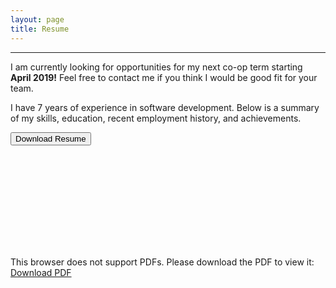 ```yaml
---
layout: page
title: Resume
---
```

***
<p class="message">I am currently looking for opportunities for my next co-op term starting <b>April 2019!</b> Feel free to contact me if you think I would be good fit for your team.</p>

I have 7 years of experience in software development. Below is a summary of my skills, education, recent employment history, and achievements.

<form method="get" action="https://github.com/JasonEllul/JasonEllul.github.io/raw/master/public/resources/Resume-Jason.pdf">
<button type="submit" class="btn">Download Resume</button>
</form>

<div class="pdfview">
<object data="https://jasonellul.github.io/public/resources/Resume-Jason.pdf" type="application/pdf" width="100%" height="100%">
<embed src="https://jasonellul.github.io/public/resources/Resume-Jason.pdf" type="application/pdf">
<p>This browser does not support PDFs. Please download the PDF to view it: <a href="https://jasonellul.github.io/public/resources/Resume-Jason.pdf">Download PDF</a></p>
</embed>
</object>
</div>
